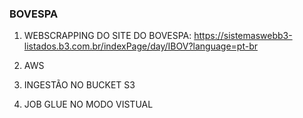 ### BOVESPA

1. WEBSCRAPPING DO SITE DO BOVESPA:
https://sistemaswebb3-listados.b3.com.br/indexPage/day/IBOV?language=pt-br

2. AWS
   
3. INGESTÃO NO BUCKET S3
   
4. JOB GLUE NO MODO VISTUAL
